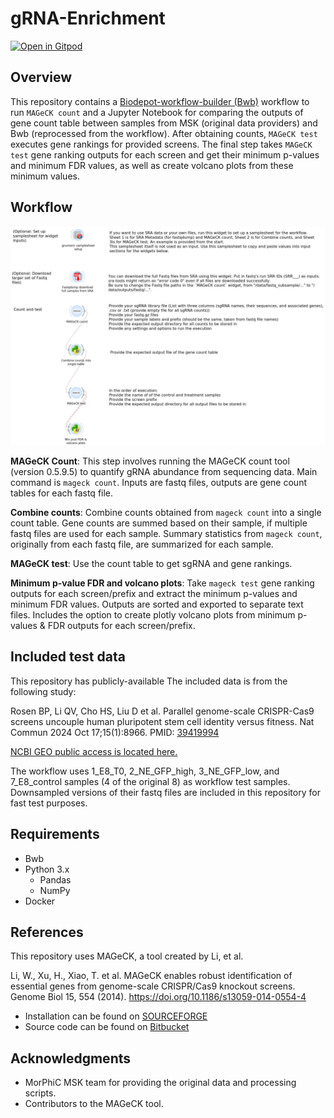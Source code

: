# gRNA-Enrichment

[![Open in Gitpod](https://gitpod.io/button/open-in-gitpod.svg)](https://gitpod.io/#https://github.com/morphic-bio/gRNA-Enrichment)

## Overview

This repository contains a [Biodepot-workflow-builder (Bwb)](https://github.com/BioDepot/BioDepot-workflow-builder) workflow to run `MAGeCK count` and a Jupyter Notebook for comparing the outputs of gene count table between samples from MSK (original data providers) and Bwb (reprocessed from the workflow). After obtaining counts, `MAGeCK test` executes gene rankings for provided screens. The final step takes `MAGeCK test` gene ranking outputs for each screen and get their minimum p-values and minimum FDR values, as well as create volcano plots from these minimum values.

## Workflow

![Workflow Screenshot](doc/images/bwb_grna_wf.png)

**MAGeCK Count**: This step involves running the MAGeCK count tool (version 0.5.9.5) to quantify gRNA abundance from sequencing data. Main command is `mageck count`. Inputs are fastq files, outputs are gene count tables for each fastq file.

**Combine counts**: Combine counts obtained from `mageck count` into a single count table. Gene counts are summed based on their sample, if multiple fastq files are used for each sample. Summary statistics from `mageck count`, originally from each fastq file, are summarized for each sample.

**MAGeCK test**: Use the count table to get sgRNA and gene rankings.

**Minimum p-value FDR and volcano plots**: Take `mageck test` gene ranking outputs for each screen/prefix and extract the minimum p-values and minimum FDR values. Outputs are sorted and exported to separate text files. Includes the option to create plotly volcano plots from minimum p-values & FDR outputs for each screen/prefix.

## Included test data

This repository has publicly-available The included data is from the following study:

Rosen BP, Li QV, Cho HS, Liu D et al. Parallel genome-scale CRISPR-Cas9 screens uncouple human pluripotent stem cell identity versus fitness. Nat Commun 2024 Oct 17;15(1):8966. PMID: [39419994](https://www.ncbi.nlm.nih.gov/pubmed/39419994)

[NCBI GEO public access is located here.](https://www.ncbi.nlm.nih.gov/geo/query/acc.cgi?acc=GSE277069)

The workflow uses 1_E8_T0, 2_NE_GFP_high, 3_NE_GFP_low, and 7_E8_control samples (4 of the original 8) as workflow test samples. Downsampled versions of their fastq files are included in this repository for fast test purposes.

## Requirements

- Bwb
- Python 3.x
    - Pandas
    - NumPy
- Docker

## References

This repository uses MAGeCK, a tool created by Li, et al.

Li, W., Xu, H., Xiao, T. et al. MAGeCK enables robust identification of essential genes from genome-scale CRISPR/Cas9 knockout screens. Genome Biol 15, 554 (2014). https://doi.org/10.1186/s13059-014-0554-4

- Installation can be found on [SOURCEFORGE](https://sourceforge.net/projects/mageck/)
- Source code can be found on [Bitbucket](https://bitbucket.org/liulab/mageck/src/master/)


## Acknowledgments

- MorPhiC MSK team for providing the original data and processing scripts.
- Contributors to the MAGeCK tool.
